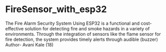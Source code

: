 # FireSensor_with_esp32
The Fire Alarm Security System Using ESP32 is a functional and cost-effective solution for detecting fire and smoke hazards in a variety of environments. Through the integration of sensors like the flame sensor for fire detection, the system provides timely alerts through audible (buzzer) 
<br>
Author- Avani Kale (18)
